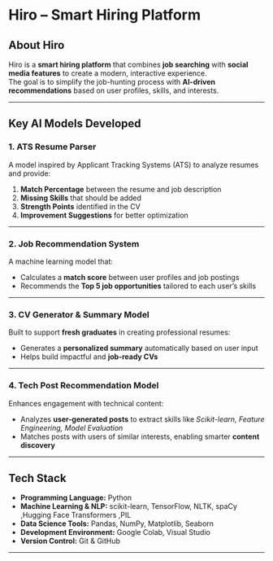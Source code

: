 # Hiro – Smart Hiring Platform

## About Hiro

Hiro is a **smart hiring platform** that combines **job searching** with **social media features** to create a modern, interactive experience.  
The goal is to simplify the job-hunting process with **AI-driven recommendations** based on user profiles, skills, and interests.

---

## Key AI Models Developed

###  1. ATS Resume Parser
A model inspired by Applicant Tracking Systems (ATS) to analyze resumes and provide:
1. **Match Percentage** between the resume and job description  
2. **Missing Skills** that should be added  
3. **Strength Points** identified in the CV  
4. **Improvement Suggestions** for better optimization

---

###  2. Job Recommendation System
A machine learning model that:
- Calculates a **match score** between user profiles and job postings  
- Recommends the **Top 5 job opportunities** tailored to each user’s skills

---

###  3. CV Generator & Summary Model
Built to support **fresh graduates** in creating professional resumes:
- Generates a **personalized summary** automatically based on user input  
- Helps build impactful and **job-ready CVs**

---

###  4. Tech Post Recommendation Model
Enhances engagement with technical content:
- Analyzes **user-generated posts** to extract skills like *Scikit-learn, Feature Engineering, Model Evaluation*  
- Matches posts with users of similar interests, enabling smarter **content discovery**

---

##  Tech Stack
- **Programming Language:** Python  
- **Machine Learning & NLP:** scikit-learn, TensorFlow, NLTK, spaCy ,Hugging Face Transformers ,PIL
- **Data Science Tools:** Pandas, NumPy, Matplotlib, Seaborn  
- **Development Environment:** Google Colab, Visual Studio 
- **Version Control:** Git & GitHub

---


